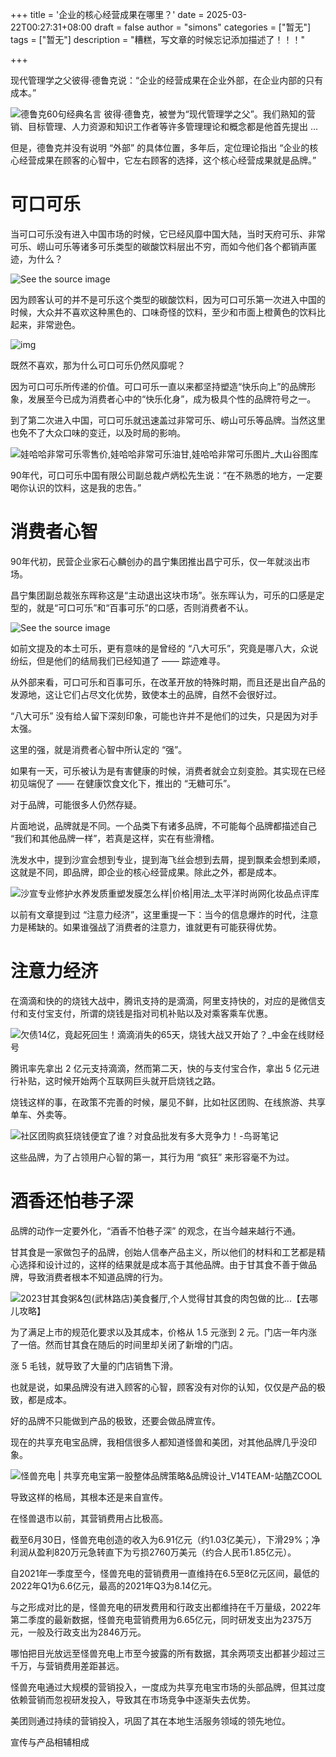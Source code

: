 +++
title = '企业的核心经营成果在哪里？'
date = 2025-03-22T00:27:31+08:00
draft = false
author = "simons"
categories = ["暂无"]
tags = ["暂无"]
description = "糟糕，写文章的时候忘记添加描述了！！！"

+++

现代管理学之父彼得·德鲁克说：“企业的经营成果在企业外部，在企业内部的只有成本。”

![德鲁克60句经典名言 彼得·德鲁克，被誉为“现代管理学之父”。我们熟知的营销、目标管理、人力资源和知识工作者等许多管理理论和概念都是他首先提出 ...](https://xqimg.imedao.com/184c0e2b2877b653fe70e08b.jpg!800.jpg)

但是，德鲁克并没有说明 “外部” 的具体位置，多年后，定位理论指出 “企业的核心经营成果在顾客的心智中，它左右顾客的选择，这个核心经营成果就是品牌。”

# 可口可乐

当可口可乐没有进入中国市场的时候，它已经风靡中国大陆，当时天府可乐、非常可乐、崂山可乐等诸多可乐类型的碳酸饮料层出不穷，而如今他们各个都销声匿迹，为什么？

![See the source image](https://tse4-mm.cn.bing.net/th/id/OIP-C.k-r2bBRE9S_oKFkAWIuvyAHaE8?rs=1&pid=ImgDetMain)

因为顾客认可的并不是可乐这个类型的碳酸饮料，因为可口可乐第一次进入中国的时候，大众并不喜欢这种黑色的、口味奇怪的饮料，至少和市面上橙黄色的饮料比起来，非常逊色。

![img](http://5b0988e595225.cdn.sohucs.com/images/20190307/1716fd759c0b4c5d87371d52f7275e8f.jpeg)

既然不喜欢，那为什么可口可乐仍然风靡呢？

因为可口可乐所传递的价值。可口可乐一直以来都坚持塑造“快乐向上”的品牌形象，发展至今已成为消费者心中的“快乐化身”，成为极具个性的品牌符号之一。

到了第二次进入中国，可口可乐就迅速盖过非常可乐、崂山可乐等品牌。当然这里也免不了大众口味的变迁，以及时局的影响。

![娃哈哈非常可乐零售价,娃哈哈非常可乐油甘,娃哈哈非常可乐图片_大山谷图库](https://tse3-mm.cn.bing.net/th/id/OIP-C.pAr46A_9BZUho7qqA4yqzQHaHa?rs=1&pid=ImgDetMain)

90年代，可口可乐中国有限公司副总裁卢炳松先生说：“在不熟悉的地方，一定要喝你认识的饮料，这是我的忠告。”

# 消费者心智

90年代初，民营企业家石心麟创办的昌宁集团推出昌宁可乐，仅一年就淡出市场。

昌宁集团副总裁张东晖称这是“主动退出这块市场”。张东晖认为，可乐的口感是定型的，就是“可口可乐”和“百事可乐”的口感，否则消费者不认。

![See the source image](https://tse4-mm.cn.bing.net/th/id/OIP-C.k-r2bBRE9S_oKFkAWIuvyAHaE8?rs=1&pid=ImgDetMain)

如前文提及的本土可乐，更有意味的是曾经的 “八大可乐”，究竟是哪八大，众说纷纭，但是他们的结局我们已经知道了 —— 踪迹难寻。

从外部来看，可口可乐和百事可乐，在改革开放的特殊时期，而且还是出自产品的发源地，这让它们占尽文化优势，致使本土的品牌，自然不会很好过。

“八大可乐” 没有给人留下深刻印象，可能也许并不是他们的过失，只是因为对手太强。

这里的强，就是消费者心智中所认定的 “强”。

如果有一天，可乐被认为是有害健康的时候，消费者就会立刻变脸。其实现在已经初见端倪了 —— 在健康饮食文化下，推出的 “无糖可乐”。

对于品牌，可能很多人仍然存疑。

片面地说，品牌就是不同。一个品类下有诸多品牌，不可能每个品牌都描述自己 “我们和其他品牌一样”，若真是这样，实在有些滑稽。

洗发水中，提到沙宣会想到专业，提到海飞丝会想到去屑，提到飘柔会想到柔顺，这就是不同，即品牌，即企业的核心经营成果。除此之外，都是成本。

![沙宣专业修护水养发质重塑发膜怎么样|价格|用法_太平洋时尚网化妆品点评库](https://ts1.tc.mm.bing.net/th/id/R-C.1e04f70cd891791ba7f7f21af3cc0e00?rik=F%2bXN2rGJ0tEa1Q&riu=http%3a%2f%2fimg.pconline.com.cn%2fimages%2fupload%2fupc%2ftx%2flady_cosme%2f1311%2f11%2fzz%2f95766%2f95766-1_500x500.jpg&ehk=s0AqBECxXw3lljDgay2%2bUYVXKt77cqNU8ivvgemFCqk%3d&risl=&pid=ImgRaw&r=0)

以前有文章提到过 “注意力经济”，这里重提一下：当今的信息爆炸的时代，注意力是稀缺的。如果谁强战了消费者的注意力，谁就更有可能获得优势。

# 注意力经济

在滴滴和快的的烧钱大战中，腾讯支持的是滴滴，阿里支持快的，对应的是微信支付和支付宝支付，所谓的烧钱是指对司机补贴以及对乘客乘车优惠。

![欠债14亿，竟起死回生！滴滴消失的65天，烧钱大战又开始了？_中金在线财经号](https://ts1.tc.mm.bing.net/th/id/R-C.db192de462421a3cd468e2b11ef19058?rik=8WWz2Gs39eEY7w&riu=http%3a%2f%2fmpimg.cnfol.com%2farticle%2f202109%2f10%2f1631269068137904.png&ehk=%2fnWE88t5itVIEZACQIsl5lIJs9BpUNBJKd0WBSjh%2bb4%3d&risl=&pid=ImgRaw&r=0)

腾讯率先拿出 2 亿元支持滴滴，然而第二天，快的与支付宝合作，拿出 5 亿元进行补贴，这时候开始两个互联网巨头就开启烧钱之路。

烧钱这样的事，在政策不完善的时候，屡见不鲜，比如社区团购、在线旅游、共享单车、外卖等。

![社区团购疯狂烧钱便宜了谁？对食品批发有多大竞争力！-鸟哥笔记](https://p26.toutiaoimg.com/origin/tos-cn-i-qvj2lq49k0/038b46dc451d4468aa8ed7fc6cb370e9?from=pc)

这些品牌，为了占领用户心智的第一，其行为用 “疯狂” 来形容毫不为过。

# 酒香还怕巷子深

品牌的动作一定要外化，“酒香不怕巷子深” 的观念，在当今越来越行不通。

甘其食是一家做包子的品牌，创始人信奉产品主义，所以他们的材料和工艺都是精心选择和设计过的，这样的结果就是成本高于其他品牌。由于甘其食不善于做品牌，导致消费者根本不知道品牌的行为。

![2023甘其食粥&包(武林路店)美食餐厅,个人觉得甘其食的肉包做的比...【去哪儿攻略】](https://youimg1.c-ctrip.com/target/100v0w000000kmeheACA4.jpg)

为了满足上市的规范化要求以及其成本，价格从 1.5 元涨到 2 元。门店一年内涨了一倍。然而甘其食在随后的时间里却关闭了新增的门店。

涨 5 毛钱，就导致了大量的门店销售下滑。

也就是说，如果品牌没有进入顾客的心智，顾客没有对你的认知，仅仅是产品的极致，都是成本。

好的品牌不只能做到产品的极致，还要会做品牌宣传。

现在的共享充电宝品牌，我相信很多人都知道怪兽和美团，对其他品牌几乎没印象。

![怪兽充电 | 共享充电宝第一股整体品牌策略&品牌设计_V14TEAM-站酷ZCOOL](https://tse4-mm.cn.bing.net/th/id/OIP-C.gI8xhAbCNUsUBPPzSs2JzgHaFj?rs=1&pid=ImgDetMain)

导致这样的格局，其根本还是来自宣传。

在怪兽退市以前，其营销费用占比极高。

截至6月30日，怪兽充电创造的收入为6.91亿元（约1.03亿美元），下滑29%；净利润从盈利820万元急转直下为亏损2760万美元（约合人民币1.85亿元）。

自2021年一季度至今，怪兽充电的营销费用一直维持在6.5至8亿元区间，最低的2022年Q1为6.6亿元，最高的2021年Q3为8.14亿元。

与之形成对比的是，怪兽充电的研发费用和行政支出都维持在千万量级，2022年第二季度的最新数据，怪兽充电营销费用为6.65亿元，同时研发支出为2375万元，一般及行政支出为2846万元。

哪怕把目光放远至怪兽充电上市至今披露的所有数据，其余两项支出都甚少超过三千万，与营销费用差距甚远。

怪兽充电通过大规模的营销投入，一度成为共享充电宝市场的头部品牌，但其过度依赖营销而忽视研发投入，导致其在市场竞争中逐渐失去优势。

美团则通过持续的营销投入，巩固了其在本地生活服务领域的领先地位。

宣传与产品相辅相成
